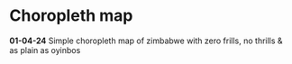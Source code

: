 # Choropleth map

**01-04-24**
Simple choropleth map of zimbabwe with zero frills, no thrills & as plain as oyinbos
